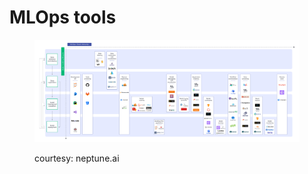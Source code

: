 # MLOps tools

<figure><img src="../../.gitbook/assets/image (3).png" alt=""><figcaption><p>courtesy: neptune.ai</p></figcaption></figure>

